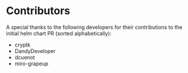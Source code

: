 # Contributors
A special thanks to the following developers for their contributions to the initial helm chart PR (sorted alphabetically):

- cryptk
- DandyDeveloper
- dcuenot
- miro-grapeup

